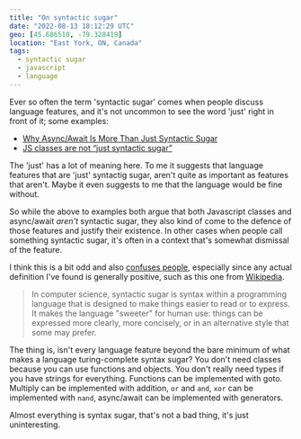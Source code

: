 ```yaml
---
title: "On syntactic sugar"
date: "2022-08-13 18:12:29 UTC"
geo: [45.686510, -79.328419]
location: "East York, ON, Canada"
tags:
  - syntactic sugar
  - javascript
  - language
---
```


Ever so often the term 'syntactic sugar' comes when people discuss language
features, and it's not uncommon to see the word 'just' right in front of it;
some examples:

* [Why Async/Await Is More Than Just Syntactic Sugar][1]
* [JS classes are not “just syntactic sugar”][2]

The 'just' has a lot of meaning here. To me it suggests that language features
that are 'just' syntactig sugar, aren't quite as important as features that
aren't. Maybe it even suggests to me that the language would be fine without.

So while the above to examples both argue that both Javascript classes and
async/await _aren't_ syntactic sugar, they also kind of come to the defence
of those features and justify their existence. In other cases when people
call something syntactic sugar, it's often in a context that's somewhat
dismissal of the feature.

I think this is a bit odd and also [confuses people][3], especially since any
actual definition I've found is generally positive, such as this one from
[Wikipedia][4].

> In computer science, syntactic sugar is syntax within a programming language
> that is designed to make things easier to read or to express. It makes the
> language "sweeter" for human use: things can be expressed more clearly, more
> concisely, or in an alternative style that some may prefer.

The thing is, isn't every language feature beyond the bare minimum of what
makes a language turing-complete syntax sugar? You don't need classes because
you can use functions and objects. You don't really need types if you have
strings for everything. Functions can be implemented with goto. Multiply can
be implemented with addition, `or` and `and`, `xor` can be implemented with
`nand`, async/await can be implemented with generators.

Almost everything is syntax sugar, that's not a bad thing, it's just
uninteresting.

[1]: https://www.zhenghao.io/posts/await-vs-promise 
[2]: https://webreflection.medium.com/js-classes-are-not-just-syntactic-sugar-28690fedf078
[3]: https://dev.to/jenc/shtpost-can-we-stop-saying-syntactic-sugar-3i4j
[4]: https://en.wikipedia.org/wiki/Syntactic_sugar
